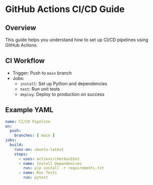 
# GitHub Actions CI/CD Guide

## Overview
This guide helps you understand how to set up CI/CD pipelines using GitHub Actions.

## CI Workflow
- Trigger: Push to `main` branch
- Jobs:
  - `install`: Set up Python and dependencies
  - `test`: Run unit tests
  - `deploy`: Deploy to production on success

## Example YAML
```yaml
name: CI/CD Pipeline
on:
  push:
    branches: [ main ]
jobs:
  build:
    runs-on: ubuntu-latest
    steps:
      - uses: actions/checkout@v2
      - name: Install Dependencies
        run: pip install -r requirements.txt
      - name: Run Tests
        run: pytest
```
